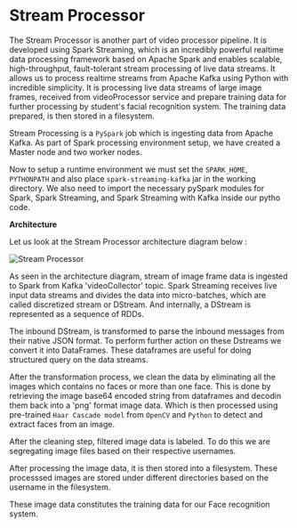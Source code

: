 # Stream Processor #

The Stream Processor is another part of video processor pipeline. It is developed using Spark Streaming, which is an incredibly powerful realtime data processing framework based on Apache Spark and enables scalable, high-throughput, fault-tolerant stream processing of live data streams. It allows us to process realtime streams from Apache Kafka using Python with incredible simplicity. It is processing live data streams of large image frames, received from videoProcessor service and prepare training data for further processing by student's facial recognition system. The training data prepared, is then stored in a filesystem. 

Stream Processing is a `PySpark` job which is ingesting data from Apache Kafka. As part of Spark processing environment setup, we have created a Master node and two worker nodes. 

Now to setup a runtime environment we must set the `SPARK_HOME`, `PYTHONPATH` and also place `spark-streaming-kafka` jar in the working directory. We also need to import the necessary pySpark modules for Spark, Spark Streaming, and Spark Streaming with Kafka inside our pytho code.

**Architecture**

Let us look at the Stream Processor architecture diagram below :

![Stream Processor](https://github.com/rajan123456/uPresent/blob/documentation/dipty/streamProcessor/StreamProcessor.jpg)

As seen in the architecture diagram, stream of image frame data is ingested to Spark from Kafka 'videoCollector' topic. Spark Streaming receives live input data streams and divides the data into micro-batches, which are called discretized stream or DStream. And internally, a DStream is represented as a sequence of RDDs.

The inbound DStream, is transformed to parse the inbound messages from their native JSON format. To perform further action on these Dstreams we convert it into DataFrames. These dataframes are useful for doing structured query on the data streams.

After the transformation process, we  clean the data by eliminating all the images which contains no faces or more than one face. This is done by retrieving the image base64 encoded string from dataframes and decodin them back into a 'png' format image data. Which is then processed using pre-trained `Haar Cascade model` from `OpenCV` and `Python` to detect and extract faces from an image.

After the cleaning step, filtered image data is labeled. To do this we are segregating image files based on their respective usernames.

After processing the image data, it is then stored into a filesystem. These processsed images are stored under different directories based on the username in the filesystem.

These image data constitutes the training data for our Face recognition system.


